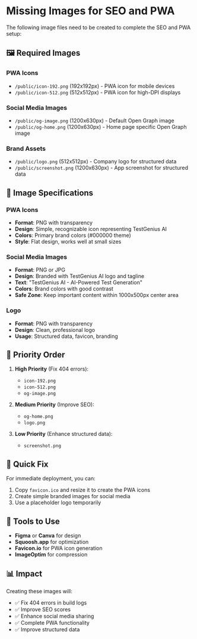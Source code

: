 # Missing Images for SEO and PWA

The following image files need to be created to complete the SEO and PWA setup:

## 🖼️ **Required Images**

### **PWA Icons**
- `/public/icon-192.png` (192x192px) - PWA icon for mobile devices
- `/public/icon-512.png` (512x512px) - PWA icon for high-DPI displays

### **Social Media Images**
- `/public/og-image.png` (1200x630px) - Default Open Graph image
- `/public/og-home.png` (1200x630px) - Home page specific Open Graph image

### **Brand Assets**
- `/public/logo.png` (512x512px) - Company logo for structured data
- `/public/screenshot.png` (1200x630px) - App screenshot for structured data

## 🎨 **Image Specifications**

### **PWA Icons**
- **Format**: PNG with transparency
- **Design**: Simple, recognizable icon representing TestGenius AI
- **Colors**: Primary brand colors (#000000 theme)
- **Style**: Flat design, works well at small sizes

### **Social Media Images**
- **Format**: PNG or JPG
- **Design**: Branded with TestGenius AI logo and tagline
- **Text**: "TestGenius AI - AI-Powered Test Generation"
- **Colors**: Brand colors with good contrast
- **Safe Zone**: Keep important content within 1000x500px center area

### **Logo**
- **Format**: PNG with transparency
- **Design**: Clean, professional logo
- **Usage**: Structured data, favicon, branding

## 🚀 **Priority Order**

1. **High Priority** (Fix 404 errors):
   - `icon-192.png`
   - `icon-512.png`
   - `og-image.png`

2. **Medium Priority** (Improve SEO):
   - `og-home.png`
   - `logo.png`

3. **Low Priority** (Enhance structured data):
   - `screenshot.png`

## 📝 **Quick Fix**

For immediate deployment, you can:
1. Copy `favicon.ico` and resize it to create the PWA icons
2. Create simple branded images for social media
3. Use a placeholder logo temporarily

## 🔧 **Tools to Use**

- **Figma** or **Canva** for design
- **Squoosh.app** for optimization
- **Favicon.io** for PWA icon generation
- **ImageOptim** for compression

## 📊 **Impact**

Creating these images will:
- ✅ Fix 404 errors in build logs
- ✅ Improve SEO scores
- ✅ Enhance social media sharing
- ✅ Complete PWA functionality
- ✅ Improve structured data 